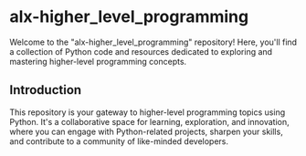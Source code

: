 # alx-higher_level_programming

Welcome to the "alx-higher_level_programming" repository! Here, you'll find a collection of Python code and resources dedicated to exploring and mastering higher-level programming concepts.

## Introduction

This repository is your gateway to higher-level programming topics using Python. It's a collaborative space for learning, exploration, and innovation, where you can engage with Python-related projects, sharpen your skills, and contribute to a community of like-minded developers.
